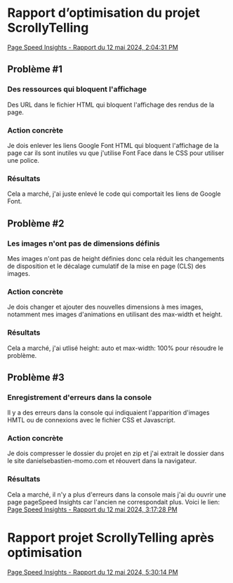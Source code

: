 # Rapport d’optimisation du projet ScrollyTelling

[Page Speed Insights - Rapport du 12 mai 2024, 2:04:31 PM](https://pagespeed.web.dev/analysis/https-daniel-sebastien-tim-momo-com/dkrbioj1ze?form_factor=desktop)
## Problème #1

### Des ressources qui bloquent l'affichage
Des URL dans le fichier HTML qui bloquent l'affichage des rendus de la page.

### Action concrète 
Je dois enlever les liens Google Font HTML qui bloquent l'affichage de la page car ils sont inutiles vu que j'utilise Font Face dans le CSS pour utiliser une police.

### Résultats
Cela a marché, j'ai juste enlevé le code qui comportait les liens de Google Font.

## Problème #2

### Les images n'ont pas de dimensions définis
Mes images n'ont pas de height définies donc cela réduit les changements de disposition et le décalage cumulatif de la mise en page (CLS) des images.

### Action concrète 
Je dois changer et ajouter des nouvelles dimensions à mes images, notamment mes images d'animations en utilisant des max-width et height.

### Résultats
Cela a marché, j'ai utlisé height: auto et max-width: 100% pour résoudre le problème.

## Problème #3

### Enregistrement d'erreurs dans la console 
Il y a des erreurs dans la console qui indiquaient l'apparition d'images HMTL ou de connexions avec le fichier CSS et Javascript.

### Action concrète 
 Je dois compresser le dossier du projet en zip et j'ai extrait le dossier dans le site danielsebastien-momo.com et réouvert dans la navigateur.

### Résultats
Cela a marché, il n'y a plus d'erreurs dans la console mais j'ai du ouvrir une page pageSpeed Insights car l'ancien ne correspondait plus. Voici le lien: [Page Speed Insights - Rapport du 12 mai 2024, 3:17:28 PM](https://pagespeed.web.dev/analysis/https-daniel-sebastien-tim-momo-com/05bb5eocx2?form_factor=desktop)

# Rapport projet ScrollyTelling après optimisation

[Page Speed Insights - Rapport du 12 mai 2024, 5:30:14 PM](https://pagespeed.web.dev/analysis/https-daniel-sebastien-tim-momo-com/0qnbae74jo?form_factor=desktop)



